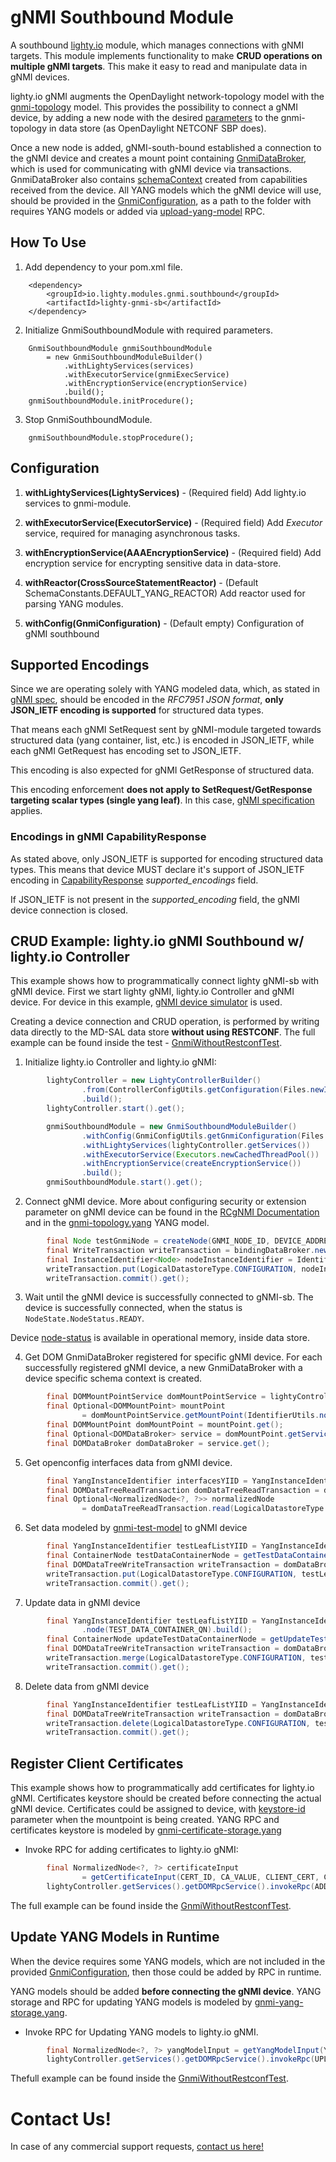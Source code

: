 # gNMI Southbound Module

A southbound [lighty.io](https://lighty.io/) module, which manages connections with gNMI targets. This module implements functionality to make **CRUD operations on multiple gNMI targets**. This make it easy to read and manipulate data in gNMI devices.

lighty.io gNMI augments the OpenDaylight network-topology model with the [gnmi-topology](../../../lighty-models/lighty-gnmi-models/lighty-gnmi-topology-model/src/main/yang/gnmi-topology.yang) model. This provides the possibility to connect a gNMI device, by adding a new node with the desired [parameters](https://github.com/PANTHEONtech/lighty/blob/master/lighty-models/lighty-gnmi-models/lighty-gnmi-topology-model/src/main/yang/gnmi-topology.yang#L67) to the gnmi-topology in data store (as OpenDaylight NETCONF SBP does). 

Once a new node is added, gNMI-south-bound established a connection to the gNMI device and creates a mount point containing [GnmiDataBroker](src/main/java/io/lighty/gnmi/southbound/mountpoint/broker/GnmiDataBroker.java), which is used for communicating with gNMI device via transactions. GnmiDataBroker also contains [schemaContext](https://javadocs.opendaylight.org/org.opendaylight.yangtools/master/org/opendaylight/yangtools/yang/model/api/SchemaContext.html) created from capabilities received from the device. All YANG models which the gNMI device will use, should be provided in the [GnmiConfiguration](src/main/java/io/lighty/gnmi/southbound/lightymodule/config/GnmiConfiguration.java), as a path to the folder with requires YANG models or added via [upload-yang-model](https://github.com/PANTHEONtech/lighty/blob/master/lighty-models/lighty-gnmi-models/lighty-gnmi-yang-storage-model/src/main/yang/gnmi-yang-storage.yang#L57) RPC.

## How To Use

1. Add dependency to your pom.xml file.

```
    <dependency>
        <groupId>io.lighty.modules.gnmi.southbound</groupId>
        <artifactId>lighty-gnmi-sb</artifactId>
    </dependency>
```

2. Initialize GnmiSouthboundModule with required parameters.

```
    GnmiSouthboundModule gnmiSouthboundModule
        = new GnmiSouthboundModuleBuilder()
            .withLightyServices(services)
            .withExecutorService(gnmiExecService)
            .withEncryptionService(encryptionService)
            .build();
    gnmiSouthboundModule.initProcedure();
```

3. Stop GnmiSouthboundModule.

```
    gnmiSouthboundModule.stopProcedure();
```

## Configuration
1. **withLightyServices(LightyServices)** - (Required field) Add lighty.io services to gnmi-module.

2. **withExecutorService(ExecutorService)** - (Required field) Add _Executor_ service, required for managing asynchronous tasks.

3. **withEncryptionService(AAAEncryptionService)** - (Required field) Add encryption service for encrypting sensitive data in data-store.

4. **withReactor(CrossSourceStatementReactor)** - (Default SchemaConstants.DEFAULT_YANG_REACTOR)  Add reactor used for parsing YANG modules.

5. **withConfig(GnmiConfiguration)** - (Default empty) Configuration of gNMI southbound

## Supported Encodings

Since we are operating solely with YANG modeled data, which, as stated in [gNMI spec](https://github.com/openconfig/reference/blob/master/rpc/gnmi/gnmi-specification.md#231-json-and-json_ietf), should be encoded in the *RFC7951 JSON format*, **only JSON_IETF encoding is supported** for structured data types. 

That means each gNMI SetRequest sent by gNMI-module targeted towards structured data (yang container, list, etc.) is encoded in JSON_IETF, while each gNMI GetRequest has encoding set to JSON_IETF.

This encoding is also expected for gNMI GetResponse of structured data.

This encoding enforcement **does not apply to SetRequest/GetResponse targeting scalar types (single yang leaf)**. In this case, [gNMI specification](https://github.com/openconfig/reference/blob/master/rpc/gnmi/gnmi-specification.md#223-node-values) applies.

### Encodings in gNMI CapabilityResponse
As stated above, only JSON_IETF is supported for encoding structured data types. This means that device MUST declare it's support of JSON_IETF encoding in [CapabilityResponse](https://github.com/openconfig/reference/blob/master/rpc/gnmi/gnmi-specification.md#322-the-capabilityresponse-message) *supported_encodings* field. 

If JSON_IETF is not present in the *supported_encoding* field, the gNMI device connection is closed.

## CRUD Example: lighty.io gNMI Southbound w/ lighty.io Controller

This example shows how to programmatically connect lighty gNMI-sb with gNMI device. First we start lighty gNMI, lighty.io Controller and gNMI device. For device in this example, [gNMI device simulator](../lighty-gnmi-device-simulator/README.md) is used.

Creating a device connection and CRUD operation, is performed by writing data directly to the MD-SAL data store **without using RESTCONF**. The full example can be found inside the test - [GnmiWithoutRestconfTest](../lighty-gnmi-test/src/test/java/io/lighty/modules/gnmi/test/gnmi/GnmiWithoutRestconfTest.java).

1. Initialize lighty.io Controller and lighty.io gNMI:

```java
        lightyController = new LightyControllerBuilder()
                .from(ControllerConfigUtils.getConfiguration(Files.newInputStream(CONFIGURATION_PATH)))
                .build();
        lightyController.start().get();

        gnmiSouthboundModule = new GnmiSouthboundModuleBuilder()
                .withConfig(GnmiConfigUtils.getGnmiConfiguration(Files.newInputStream(CONFIGURATION_PATH)))
                .withLightyServices(lightyController.getServices())
                .withExecutorService(Executors.newCachedThreadPool())
                .withEncryptionService(createEncryptionService())
                .build();
        gnmiSouthboundModule.start().get();
```

2. Connect gNMI device. More about configuring security or extension parameter on gNMI device can be found in the [RCgNMI Documentation](https://github.com/PANTHEONtech/lighty/blob/master/lighty-applications/lighty-rcgnmi-app-aggregator/README.md#how-to-use-rcgnmi-example-app) and in the [gnmi-topology.yang](https://github.com/PANTHEONtech/lighty/blob/master/lighty-models/lighty-gnmi-models/lighty-gnmi-topology-model/src/main/yang/gnmi-topology.yang) YANG model.

```java
        final Node testGnmiNode = createNode(GNMI_NODE_ID, DEVICE_ADDRESS, DEVICE_PORT, getInsecureSecurityChoice());
        final WriteTransaction writeTransaction = bindingDataBroker.newWriteOnlyTransaction();
        final InstanceIdentifier<Node> nodeInstanceIdentifier = IdentifierUtils.gnmiNodeIID(testGnmiNode.getNodeId());
        writeTransaction.put(LogicalDatastoreType.CONFIGURATION, nodeInstanceIdentifier, testGnmiNode);
        writeTransaction.commit().get();
```

3. Wait until the gNMI device is successfully connected to gNMI-sb. The device is successfully connected, when the status is `NodeState.NodeStatus.READY`.

Device [node-status](https://github.com/PANTHEONtech/lighty/blob/14.0.x/lighty-models/lighty-gnmi-models/lighty-gnmi-topology-model/src/main/yang/gnmi-topology.yang#L140) is available in operational memory, inside data store.

4. Get DOM GnmiDataBroker registered for specific gNMI device. For each successfully registered gNMI device, a new GnmiDataBroker with a device specific schema context is created.

```java
        final DOMMountPointService domMountPointService = lightyController.getServices().getDOMMountPointService();
        final Optional<DOMMountPoint> mountPoint
                = domMountPointService.getMountPoint(IdentifierUtils.nodeidToYii(testGnmiNode.getNodeId()));
        final DOMMountPoint domMountPoint = mountPoint.get();
        final Optional<DOMDataBroker> service = domMountPoint.getService(DOMDataBroker.class);
        final DOMDataBroker domDataBroker = service.get();
```

5. Get openconfig interfaces data from gNMI device.
```java
        final YangInstanceIdentifier interfacesYIID = YangInstanceIdentifier.builder().node(INTERFACES_QNAME).build();
        final DOMDataTreeReadTransaction domDataTreeReadTransaction = domDataBroker.newReadOnlyTransaction();
        final Optional<NormalizedNode<?, ?>> normalizedNode
                = domDataTreeReadTransaction.read(LogicalDatastoreType.CONFIGURATION, interfacesYIID).get();
```

6. Set data modeled by [gnmi-test-model](../lighty-gnmi-test/src/test/resources/models/plugin_models/gnmi-test-model.yang) to gNMI device
```java
        final YangInstanceIdentifier testLeafListYIID = YangInstanceIdentifier.builder().node(TEST_DATA_CONTAINER_QN).build();
        final ContainerNode testDataContainerNode = getTestDataContainerNode();
        final DOMDataTreeWriteTransaction writeTransaction = domDataBroker.newWriteOnlyTransaction();
        writeTransaction.put(LogicalDatastoreType.CONFIGURATION, testLeafListYIID, testDataContainerNode);
        writeTransaction.commit().get();
```

7. Update data in gNMI device
```java
        final YangInstanceIdentifier testLeafListYIID = YangInstanceIdentifier.builder()
                .node(TEST_DATA_CONTAINER_QN).build();
        final ContainerNode updateTestDataContainerNode = getUpdateTestDataContainerNode();
        final DOMDataTreeWriteTransaction writeTransaction = domDataBroker.newWriteOnlyTransaction();
        writeTransaction.merge(LogicalDatastoreType.CONFIGURATION, testLeafListYIID, updateTestDataContainerNode);
        writeTransaction.commit().get();
```

8. Delete data from gNMI device
```java
        final YangInstanceIdentifier testLeafListYIID = YangInstanceIdentifier.builder().node(TEST_DATA_CONTAINER_QN).build();
        final DOMDataTreeWriteTransaction writeTransaction = domDataBroker.newWriteOnlyTransaction();
        writeTransaction.delete(LogicalDatastoreType.CONFIGURATION, testLeafListYIID);
        writeTransaction.commit().get();
```

## Register Client Certificates
This example shows how to programmatically add certificates for lighty.io gNMI. Certificates keystore should be created before connecting the actual gNMI device. Certificates could be assigned to device, with [keystore-id](https://github.com/PANTHEONtech/lighty/blob/master/lighty-models/lighty-gnmi-models/lighty-gnmi-topology-model/src/main/yang/gnmi-topology.yang#L45) parameter when the mountpoint is being created. YANG RPC and certificates keystore is modeled by [gnmi-certificate-storage.yang](../../../lighty-models/lighty-gnmi-models/lighty-gnmi-certificates-storage-model/src/main/yang/gnmi-certificate-storage.yang)

- Invoke RPC for adding certificates to lighty.io gNMI:

```java
        final NormalizedNode<?, ?> certificateInput
                = getCertificateInput(CERT_ID, CA_VALUE, CLIENT_CERT, CLIENT_KEY, PASSPHRASE);
        lightyController.getServices().getDOMRpcService().invokeRpc(ADD_KEYSTORE_RPC_QN, certificateInput).get();
```
The full example can be found inside the [GnmiWithoutRestconfTest](../lighty-gnmi-test/src/test/java/io/lighty/modules/gnmi/test/gnmi/GnmiWithoutRestconfTest.java).

## Update YANG Models in Runtime
When the device requires some YANG models, which are not included in the provided [GnmiConfiguration](src/main/java/io/lighty/gnmi/southbound/lightymodule/config/GnmiConfiguration.java), then those could be added by RPC in runtime. 

YANG models should be added **before connecting the gNMI device**. YANG storage and RPC for updating YANG models is modeled by [gnmi-yang-storage.yang](../../../lighty-models/lighty-gnmi-models/lighty-gnmi-yang-storage-model/src/main/yang/gnmi-yang-storage.yang).

- Invoke RPC for Updating YANG models to lighty.io gNMI.
```java
        final NormalizedNode<?, ?> yangModelInput = getYangModelInput(YANG_NAME, YANG_BODY, YANG_VERSION);
        lightyController.getServices().getDOMRpcService().invokeRpc(UPLOAD_YANG_RPC_QN, yangModelInput).get();
```
Thefull example can be found inside the [GnmiWithoutRestconfTest](../lighty-gnmi-test/src/test/java/io/lighty/modules/gnmi/test/gnmi/GnmiWithoutRestconfTest.java).

# Contact Us!
In case of any commercial support requests, [contact us here!](https://pantheon.tech/contact-us/)
